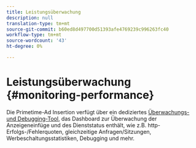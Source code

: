 ```yaml
---
title: Leistungsüberwachung
description: null
translation-type: tm+mt
source-git-commit: b60ed8d497700d51393afe4769239c996263fc40
workflow-type: tm+mt
source-wordcount: '43'
ht-degree: 0%

---
```



# Leistungsüberwachung {#monitoring-performance}

Die Primetime-Ad Insertion verfügt über ein dediziertes [Überwachungs- und Debugging-Tool](https://ssai.console.primetime.adobe.com/), das Dashboard zur Überwachung der Anzeigeneinfüge und des Dienststatus enthält, wie z.B. http-Erfolgs-/Fehlerquoten, gleichzeitige Anfragen/Sitzungen, Werbeschaltungsstatistiken, Debugging und mehr.
